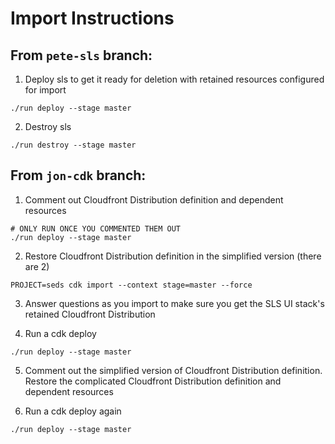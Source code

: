 # Import Instructions

## From `pete-sls` branch:

1. Deploy sls to get it ready for deletion with retained resources configured for import

```
./run deploy --stage master
```

2. Destroy sls

```
./run destroy --stage master
```

## From `jon-cdk` branch:

1. Comment out Cloudfront Distribution definition and dependent resources

```
# ONLY RUN ONCE YOU COMMENTED THEM OUT
./run deploy --stage master
```

2. Restore Cloudfront Distribution definition in the simplified version (there are 2)

```
PROJECT=seds cdk import --context stage=master --force
```

3. Answer questions as you import to make sure you get the SLS UI stack's retained Cloudfront Distribution

4. Run a cdk deploy

```
./run deploy --stage master
```

5. Comment out the simplified version of Cloudfront Distribution definition. Restore the complicated Cloudfront Distribution definition and dependent resources

6. Run a cdk deploy again

```
./run deploy --stage master
```
